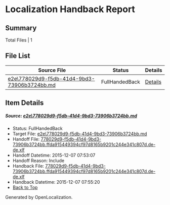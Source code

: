 # <a name='report-top'></a> Localization Handback Report

## Summary
 Total Files | 1

## File List
 Source File | Status | Details 
 ----------- | ------ | ------- 
 [e2e\778029d9-f5db-41d4-9bd3-73906b3724bb.md](https://github.com/OpenLocalizationTest/oltest/blob/403acc2d1271940dea7b892760d66dda7ed220fd/e2e/778029d9-f5db-41d4-9bd3-73906b3724bb.md) | FullHandedBack | [Details](#2b018b8ebe3988b23be6419a58b9b8a7160fd04f2)

## Item Details
##### <a name='2b018b8ebe3988b23be6419a58b9b8a7160fd04f2'></a> Source: [e2e\778029d9-f5db-41d4-9bd3-73906b3724bb.md](https://github.com/OpenLocalizationTest/oltest/blob/403acc2d1271940dea7b892760d66dda7ed220fd/e2e/778029d9-f5db-41d4-9bd3-73906b3724bb.md)
* Status: FullHandedBack
* Target File: [e2e\778029d9-f5db-41d4-9bd3-73906b3724bb.md](https://github.com/OpenLocalizationTestOrg/oltest.de-de/blob/a5b4c0b0628370be5ff802af491b95e8db48b4aa/e2e/778029d9-f5db-41d4-9bd3-73906b3724bb.md)
* Handoff File: [778029d9-f5db-41d4-9bd3-73906b3724bb.ffda915449394cf97d8165b9201c244e341c807d.de-de.xlf](https://github.com/OpenLocalizationTestOrg/olhandoff/blob/34346a79a20436adccac6508fe0a20976d1b03eb/ol-handoff/OpenLocalizationTestOrg/oltest.de-de/yanz/778029d9-f5db-41d4-9bd3-73906b3724bb.ffda915449394cf97d8165b9201c244e341c807d.de-de.xlf)
* Handoff Datetime: 2015-12-07 07:53:07
* Handoff Reason: Include
* Handback File: [778029d9-f5db-41d4-9bd3-73906b3724bb.ffda915449394cf97d8165b9201c244e341c807d.de-de.xlf](https://github.com/OpenLocalizationTestOrg/olhandback/blob/011ed73b06d1800d486ffbc7d010e7ecd9642c09/ol-handback/OpenLocalizationTestOrg/oltest.de-de/yanz/778029d9-f5db-41d4-9bd3-73906b3724bb.ffda915449394cf97d8165b9201c244e341c807d.de-de.xlf)
* Handback Datetime: 2015-12-07 07:55:20
* [Back to Top](#report-top)


Generated by OpenLocalization.

